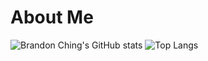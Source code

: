 # About Me

![Brandon Ching's GitHub stats](https://github-readme-stats.vercel.app/api?username=brandonching&count_private=true&show_icons=true)
![Top Langs](https://github-readme-stats.vercel.app/api/top-langs/?username=brandonching)
